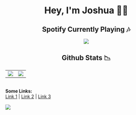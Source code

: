 <h1 align="center">Hey, I'm Joshua 🐱‍👤</h1>
<h2 align="center">Spotify Currently Playing 🎶</h1>
<p align="center">
  <img src="https://novatorem-sigma-vert.vercel.app/api/spotify?background_color=333&border_color=ffffff">
</p>
<h2 align="center">Github Stats 📉</h2>
<table width="100%">
  <td width="50%">
    <img src="https://github-readme-stats-joshuanoakes1.vercel.app/api?username=joshua-noakes1&show_icons=true&theme=radical">
  </td>
    <td width="50%">
    <img src="https://github-readme-streak-stats.herokuapp.com?user=joshua-noakes1&theme=radical">
    </td>
</table>

  <br>
  <b>Some Links:</b><br>
  <a href="#">Link 1</a> |
  <a href="#">Link 2</a> |
  <a href="#">Link 3</a>
  <br><br>
  <img src="https://raw.githubusercontent.com/Joshua-Noakes1/joshua-noakes1/dev/lib/gifs/media/takanashi-kiara-vtuber.gif?raw=true">
